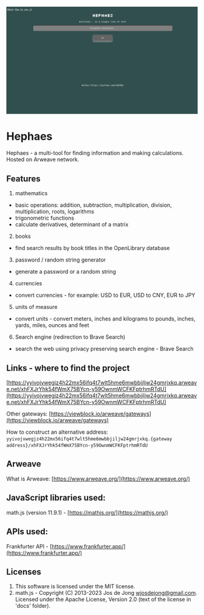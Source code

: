 ![](https://raw.githubusercontent.com/heEXDe/hephaes/main/img/hephaes-gui.png)

# Hephaes
Hephaes - a multi-tool for finding information and making calculations. Hosted on Arweave network.

## Features

1. mathematics
- basic operations: addition, subtraction, multiplication, division, multiplication, roots, logarithms
- trigonometric functions
- calculate derivatives, determinant of a matrix

2. books
- find search results by book titles in the OpenLibrary database

3. password / random string generator
- generate a password or a random string

4. currencies
- convert currencies - for example: USD to EUR, USD to CNY, EUR to JPY

5. units of measure
- convert units - convert meters, inches and kilograms to pounds, inches, yards, miles, ounces and feet

6. Search engine (redirection to Brave Search)
- search the web using privacy preserving search engine - Brave Search

## Links - where to find the project

[https://yyivojvwegjz4h22mx56ifq4t7wlt5hme6mwbbjiljw24gmrjxkq.arweave.net/xhFXJrYhk54fWmX75BYcn-y59OwnmWCFKFptrhmRTdU](https://yyivojvwegjz4h22mx56ifq4t7wlt5hme6mwbbjiljw24gmrjxkq.arweave.net/xhFXJrYhk54fWmX75BYcn-y59OwnmWCFKFptrhmRTdU)

Other gateways:
[https://viewblock.io/arweave/gateways](https://viewblock.io/arweave/gateways)

How to construct an alternative address:
`yyivojvwegjz4h22mx56ifq4t7wlt5hme6mwbbjiljw24gmrjxkq.{gateway address}/xhFXJrYhk54fWmX75BYcn-y59OwnmWCFKFptrhmRTdU`

## Arweave
What is Arweave: [https://www.arweave.org/](https://www.arweave.org/)

## JavaScript libraries used:
math.js (version 11.9.1) - [https://mathjs.org/](https://mathjs.org/)

## APIs used:
Frankfurter API - [https://www.frankfurter.app/](https://www.frankfurter.app/)

## Licenses
1. This software is licensed under the MIT license.
2. math.js - Copyright (C) 2013-2023 Jos de Jong wjosdejong@gmail.com.
Licensed under the Apache License, Version 2.0 (text of the license in 'docs' folder).